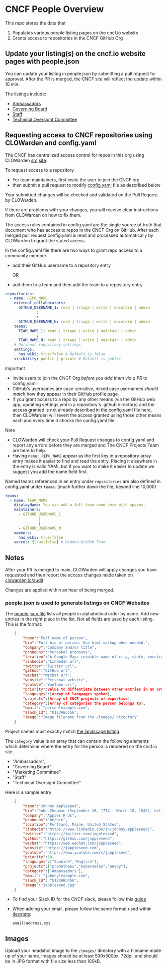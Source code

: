 # CNCF People Overview

This repo stores the data that

1. Populates various people listing pages on the cncf.io website
2. Grants access to repositories in the CNCF GitHub Org

## Update your listing(s) on the cncf.io website pages with people.json

You can update your listing in people.json by submitting a pull request for approval. After the PR is merged, the CNCF site will reflect the update within 10 min.

The listings include:

- [Ambassadors](https://www.cncf.io/people/ambassadors/)
- [Governing Board](https://www.cncf.io/people/governing-board/)
- [Staff](https://www.cncf.io/people/staff/)
- [Technical Oversight Committee](https://www.cncf.io/people/technical-oversight-committee/)

## Requesting access to CNCF repositories using CLOWarden and config.yaml

The CNCF has centralized access control for repos in this org using CLOWarden [src](https://github.com/cncf/clowarden) [site](https://clowarden.io/audit/).

To request access to a repository

- For team maintainers, first invite the user to join the CNCF org
- then submit a pull request to modify [config.yaml](./config.yaml) file as described below

Your submitted changes will be checked and validated on the Pull Request by CLOWarden.

If there are problems with your changes, you will receive clear instructions from CLOWarden on how to fix them.

The access rules contained in config.yaml are the single source of truth that document who has access to repos in the CNCF Org on GitHub.
After each merged pull request config.yaml is read and processed automatically by CLOWarden to grant the stated access.

In the config.yaml file there are two ways to grant repo access to a community member

- add their GitHub username to a repository entry
  
  OR

- add them to a team and then add the team to a repository entry

```yaml
repositories:
  - name: REPO_NAME
    external_collaborators:
      GITHUB_USERNAME_1: read | triage | write | maintain | admin
              :
              :
      GITHUB_USERNAME_N: read | triage | write | maintain | admin
    teams:
      TEAM_NAME_1: read | triage | write | maintain | admin
              :
      TEAM_NAME_N: read | triage | write | maintain | admin
    # Optional repository settings
    settings:
      has_wiki: true|false # Default is false
    visibility: public | private # Default is public
```

> [!IMPORTANT]
>
> - Invite users to join the CNCF Org *before you add them via a PR* to config.yaml
> - GitHub's usernames are case-sensitive, mixed case usernames *should match* how they appear in their GitHub profile page
> - If you grant access to a repo by any other means (via the GitHub web app, updating settings.yml in a repository's .github directory) and the access granted is not already described in the config.yaml file here, then CLOWarden will revert the access granted using those other means each and every time it checks the config.yaml file.

> [!NOTE]
>
> - CLOWarden will check your Pull Request changes to config.yaml and report any errors before they are merged and The CNCF Projects Team are here to help.
> - Having ```name: REPO_NAME``` appear as the first key in a repository array entry makes it easier to find and read the entry. Placing it elsewhere in the entry is valid YAML but if you want to make it easier to update we suggest you add the name field first.

Named teams referenced in an entry under ```repositories``` are also defined in config.yaml under ```teams```. (much further down the file, beyond line 10,000)

```yaml
teams:
  - name: TEAM_NAME
    displayName: You can add a full team name here with spaces.
    maintainers:
      - GITHUB_USERNAME_1
               |
               |
      - GITHUB_USERNAME_N
    members:
      has_wiki: true|false
    secret: {true|false} # Hidden GitHub Team
```

## Notes

After your PR is merged to main, CLOWarden will apply changes you have requested and then report the access changes made taken on [clowarden.io/audit](https://clowarden.io/audit/?page=1)

Changes are applied within an hour of being merged.

### people.json is used to generate listings on CNCF Websites

The [people.json file](https://github.com/cncf/people/blob/main/people.json) lists all people in alphabetical order by name.  Add new entries in the right place in the list.  Not all fields are used by each listing.  This is the format:

```json
    {
        "name":"Full name of person",
        "bio":"Full bio of person. Use html markup when needed.",
        "company":"Company and/or title",
        "pronouns":"Personal pronouns",
        "location":"A Google Maps readable name of city, state, country",
        "linkedin":"LinkedIn url",
        "twitter":"Twitter url",
        "github":"GitHub url",
        "wechat":"Wechat url",
        "website":"Personal website",
        "youtube":"YouTube url",
        "priority":Value to diffentiate between other entries in an ordered list; omit this entry in most cases,
        "languages":[Array of languages spoken],
        "projects":[Array of CNCF projects of expertise],
        "category":[Array of categories the person belongs to],
        "email": "person!example.com",
        "slack_id": "U123ABC456",
        "image":"Image filename from the /images/ directory"
    }
```

Project names must exactly match [the landscape listing](https://landscape.cncf.io/?group=projects-and-products&view-mode=card&project=cncf).  

The ```category``` value is an array that can contain the following elements which determine where the entry for the person is rendered on the cncf.io site.

- "Ambassadors",
- "Governing Board"
- "Marketing Committee"
- "Staff"
- "Technical Oversight Committee"

Here is a sample entry:

```json
    {
        "name":"Johnny Appleseed",
        "bio":"John Chapman (September 26, 1774 – March 18, 1845), better known as Johnny Appleseed, was an American pioneer nurseryman who introduced apple trees to large parts of <a href='https://en.wikipedia.org/wiki/Pennsylvania'>Pennsylvania</a>, Ohio, Indiana, Illinois and Ontario, as well as the northern counties of present-day West Virginia.",
        "company":"Apples R Us",
        "pronouns":"he/him",
        "location":"Portland, Maine, United States",
        "linkedin":"https://www.linkedin.com/in/johnny-appleseed/",
        "twitter":"https://twitter.com/jappleseed",
        "github":"https://github.com/jappleseed",
        "wechat":"https://web.wechat.com/jappleseed",
        "website":"https://jappleseed.com",
        "youtube":"https://www.youtube.com/c/jappleseed",
        "priority":10,
        "languages":["Spanish","English"],
        "projects":["prometheus","kubernetes","envoy"],
        "category":["Ambassadors"],
        "email": "johnny!example.com",
        "slack_id": "U123ABC456",
        "image":"jappleseed.jpg"
    }
```

- To find your Slack ID for the CNCF slack, please follow this [guide](https://slack.com/intl/en-ie/help/articles/221769328-Locate-your-Slack-URL-or-ID)
- When adding your email, please follow the same format used within [devstats](https://github.com/cncf/devstats):

  ```shell
  email!address.xyz
  ```

## Images

Upload your headshot image to the `/images/` directory with a filename made up of your name.  Images should be at least 500x500px, 72dpi, and should be in JPG format with file size less than 100kB.

